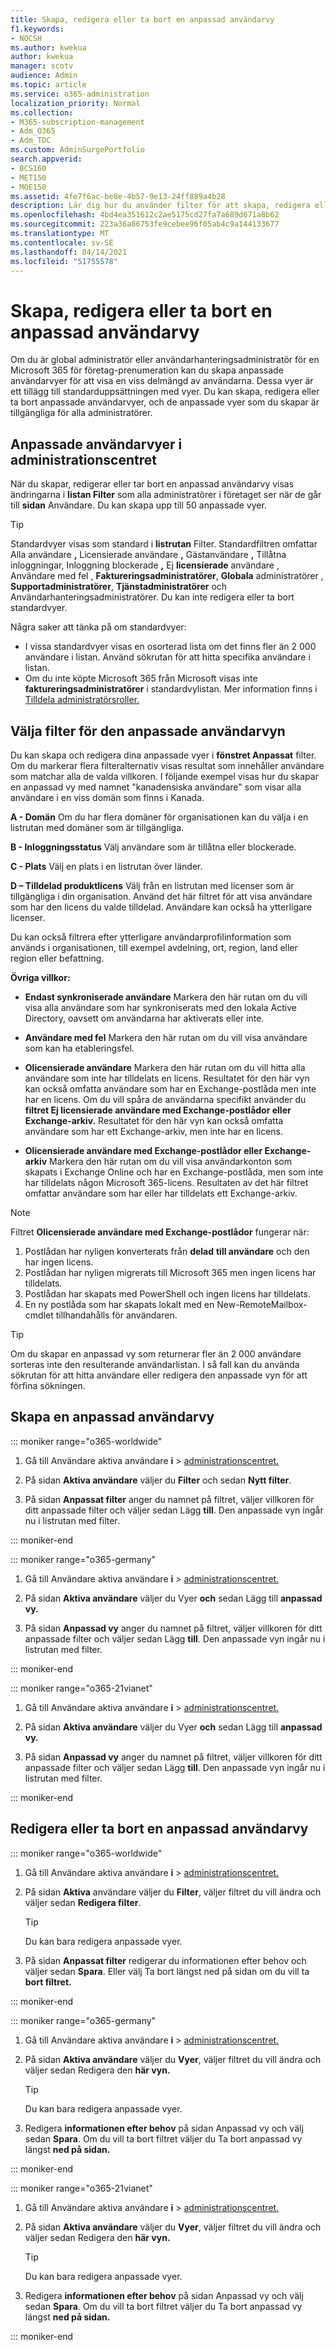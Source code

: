 ```yaml
---
title: Skapa, redigera eller ta bort en anpassad användarvy
f1.keywords:
- NOCSH
ms.author: kwekua
author: kwekua
manager: scotv
audience: Admin
ms.topic: article
ms.service: o365-administration
localization_priority: Normal
ms.collection:
- M365-subscription-management
- Adm_O365
- Adm_TOC
ms.custom: AdminSurgePortfolio
search.appverid:
- BCS160
- MET150
- MOE150
ms.assetid: 4fe7f6ac-be8e-4b57-9e13-24ff889a4b28
description: Lär dig hur du använder filter för att skapa, redigera eller ta bort anpassad användarvy i Microsoft 365.
ms.openlocfilehash: 4bd4ea351612c2ae5175cd27fa7a689d671a8b62
ms.sourcegitcommit: 223a36a86753fe9cebee96f05ab4c9a144133677
ms.translationtype: MT
ms.contentlocale: sv-SE
ms.lasthandoff: 04/14/2021
ms.locfileid: "51755578"
---
```

# <a name="create-edit-or-delete-a-custom-user-view"></a>Skapa, redigera eller ta bort en anpassad användarvy

Om du är global administratör eller användarhanteringsadministratör för en Microsoft 365 för företag-prenumeration kan du skapa anpassade användarvyer för att visa en viss delmängd av användarna. Dessa vyer är ett tillägg till standarduppsättningen med vyer. Du kan skapa, redigera eller ta bort anpassade användarvyer, och de anpassade vyer som du skapar är tillgängliga för alla administratörer.
  
## <a name="custom-user-views-in-the-admin-center"></a>Anpassade användarvyer i administrationscentret

När du skapar, redigerar eller tar bort en anpassad användarvy visas ändringarna i **listan Filter** som alla administratörer i företaget ser när de går till **sidan** Användare. Du kan skapa upp till 50 anpassade vyer. 

> [!TIP]
>  Standardvyer visas som standard i **listrutan** Filter. Standardfiltren omfattar Alla användare **,** Licensierade användare **,** Gästanvändare **,** Tillåtna inloggningar, Inloggning blockerade **,** Ej **licensierade** användare , Användare med fel , **Faktureringsadministratörer**, **Globala** administratörer , **Supportadministratörer**, **Tjänstadministratörer** och Användarhanteringsadministratörer.  Du kan inte redigera eller ta bort standardvyer. 

Några saker att tänka på om standardvyer: 

- I vissa standardvyer visas en osorterad lista om det finns fler än 2 000 användare i listan. Använd sökrutan för att hitta specifika användare i listan. 
- Om du inte köpte Microsoft 365 från Microsoft visas inte **faktureringsadministratörer** i standardvylistan. Mer information finns i [Tilldela administratörsroller.](assign-admin-roles.md) 
  
## <a name="choose-the-filters-for-your-custom-user-view"></a>Välja filter för den anpassade användarvyn

Du kan skapa och redigera dina anpassade vyer i **fönstret Anpassat** filter. Om du markerar flera filteralternativ visas resultat som innehåller användare som matchar alla de valda villkoren. I följande exempel visas hur du skapar en anpassad vy med namnet "kanadensiska användare" som visar alla användare i en viss domän som finns i Kanada. 

  
 **A - Domän** Om du har flera domäner för organisationen kan du välja i en listrutan med domäner som är tillgängliga. 
  
 **B - Inloggningsstatus** Välj användare som är tillåtna eller blockerade. 
  
 **C - Plats** Välj en plats i en listrutan över länder. 
  
 **D – Tilldelad produktlicens** Välj från en listrutan med licenser som är tillgängliga i din organisation. Använd det här filtret för att visa användare som har den licens du valde tilldelad. Användare kan också ha ytterligare licenser. 
  
Du kan också filtrera efter ytterligare användarprofilinformation som används i organisationen, till exempel avdelning, ort, region, land eller region eller befattning.
  
 **Övriga villkor:**
  
- **Endast synkroniserade användare** Markera den här rutan om du vill visa alla användare som har synkroniserats med den lokala Active Directory, oavsett om användarna har aktiverats eller inte. 
    
- **Användare med fel** Markera den här rutan om du vill visa användare som kan ha etableringsfel. 
    
- **Olicensierade användare** Markera den här rutan om du vill hitta alla användare som inte har tilldelats en licens. Resultatet för den här vyn kan också omfatta användare som har en Exchange-postlåda men inte har en licens. Om du vill spåra de användarna specifikt använder du **filtret Ej licensierade användare med Exchange-postlådor eller Exchange-arkiv.** Resultatet för den här vyn kan också omfatta användare som har ett Exchange-arkiv, men inte har en licens.
    
- **Olicensierade användare med Exchange-postlådor eller Exchange-arkiv** Markera den här rutan om du vill visa användarkonton som skapats i Exchange Online och har en Exchange-postlåda, men som inte har tilldelats någon Microsoft 365-licens. Resultaten av det här filtret omfattar användare som har eller har tilldelats ett Exchange-arkiv. 

> [!NOTE]
> Filtret **Olicensierade användare med Exchange-postlådor** fungerar när:
1. Postlådan har nyligen konverterats från **delad** **till användare** och den har ingen licens.
2. Postlådan har nyligen migrerats till Microsoft 365 men ingen licens har tilldelats.
3. Postlådan har skapats med PowerShell och ingen licens har tilldelats.
4. En ny postlåda som har skapats lokalt med en New-RemoteMailbox-cmdlet tillhandahålls för användaren.
    
> [!TIP]
> Om du skapar en anpassad vy som returnerar fler än 2 000 användare sorteras inte den resulterande användarlistan. I så fall kan du använda sökrutan för att hitta användare eller redigera den anpassade vyn för att förfina sökningen. 
  
## <a name="create-a-custom-user-view"></a>Skapa en anpassad användarvy

::: moniker range="o365-worldwide"

1. Gå till Användare aktiva användare **i** \> <a href="https://go.microsoft.com/fwlink/p/?linkid=834822" target="_blank">administrationscentret.</a>
    
2. På sidan **Aktiva användare** väljer du **Filter** och sedan **Nytt filter**.
  
3. På sidan **Anpassat filter** anger du namnet på filtret, väljer villkoren för ditt anpassade filter och väljer sedan Lägg **till**. Den anpassade vyn ingår nu i listrutan med filter.
    
::: moniker-end

::: moniker range="o365-germany"

1. Gå till Användare aktiva användare **i** \> <a href="https://go.microsoft.com/fwlink/p/?linkid=847686" target="_blank">administrationscentret.</a>  

2. På sidan **Aktiva användare** väljer du Vyer **och** sedan Lägg till **anpassad vy.**
  
3. På sidan **Anpassad vy** anger du namnet på filtret, väljer villkoren för ditt anpassade filter och väljer sedan Lägg **till**. Den anpassade vyn ingår nu i listrutan med filter.

::: moniker-end


::: moniker range="o365-21vianet"

1. Gå till Användare aktiva användare **i** \> <a href="https://go.microsoft.com/fwlink/p/?linkid=850628" target="_blank">administrationscentret.</a> 

2. På sidan **Aktiva användare** väljer du Vyer **och** sedan Lägg till **anpassad vy.**
  
3. På sidan **Anpassad vy** anger du namnet på filtret, väljer villkoren för ditt anpassade filter och väljer sedan Lägg **till**. Den anpassade vyn ingår nu i listrutan med filter.

::: moniker-end
    

## <a name="edit-or-delete-a-custom-user-view"></a>Redigera eller ta bort en anpassad användarvy

::: moniker range="o365-worldwide"

1. Gå till Användare aktiva användare **i** \> <a href="https://go.microsoft.com/fwlink/p/?linkid=834822" target="_blank">administrationscentret.</a>
    
2. På sidan **Aktiva** användare väljer du **Filter**, väljer filtret du vill ändra och väljer sedan **Redigera filter**. 
    
    > [!TIP]
    > Du kan bara redigera anpassade vyer. 
  
3. På sidan **Anpassat filter** redigerar du informationen efter behov och väljer sedan **Spara**. Eller välj Ta bort längst ned på sidan om du vill ta **bort filtret.** 
    
::: moniker-end

::: moniker range="o365-germany"

1. Gå till Användare aktiva användare **i** \> <a href="https://go.microsoft.com/fwlink/p/?linkid=847686" target="_blank">administrationscentret.</a>  

2. På sidan **Aktiva användare** väljer du **Vyer**, väljer filtret du vill ändra och väljer sedan Redigera den **här vyn.** 
    
    > [!TIP]
    > Du kan bara redigera anpassade vyer. 
  
3. Redigera **informationen efter behov** på sidan Anpassad vy och välj sedan **Spara**. Om du vill ta bort filtret väljer du Ta bort anpassad vy längst **ned på sidan.** 

::: moniker-end

::: moniker range="o365-21vianet"

1. Gå till Användare aktiva användare **i** \> <a href="https://go.microsoft.com/fwlink/p/?linkid=850628" target="_blank">administrationscentret.</a> 

2. På sidan **Aktiva användare** väljer du **Vyer**, väljer filtret du vill ändra och väljer sedan Redigera den **här vyn.** 
    
    > [!TIP]
    > Du kan bara redigera anpassade vyer. 
  
3. Redigera **informationen efter behov** på sidan Anpassad vy och välj sedan **Spara**. Om du vill ta bort filtret väljer du Ta bort anpassad vy längst **ned på sidan.** 

::: moniker-end


     